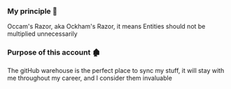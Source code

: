 ### My principle 👋
Occam's Razor, aka Ockham's Razor, it means Entities should not be multiplied unnecessarily
### Purpose of this account 🏚️
The gitHub warehouse is the perfect place to sync my stuff, it will stay with me throughout my career, and I consider them invaluable

<!--
**lyflexi/lyflexi** is a ✨ _special_ ✨ repository because its `README.md` (this file) appears on your GitHub profile.

Here are some ideas to get you started:

- 🔭 I’m currently working on ...
- 🌱 I’m currently learning ...
- 👯 I’m looking to collaborate on ...
- 🤔 I’m looking for help with ...
- 💬 Ask me about ...
- 📫 How to reach me: ...
- 😄 Pronouns: ...
- ⚡ Fun fact: ...
-->
